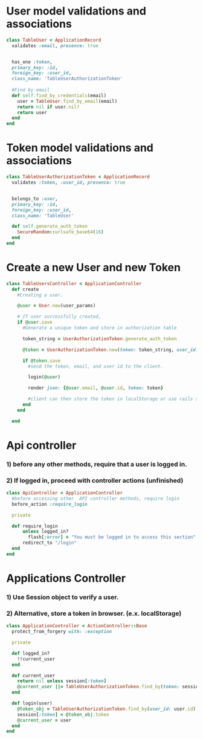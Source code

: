 # User model validations and associations
```ruby 
class TableUser < ApplicationRecord
  validates :email, presence: true


  has_one :token,
  primary_key: :id,
  foreign_key: :user_id,
  class_name: 'TableUserAuthorizationToken'
  
  #Find by email
  def self.find_by_credentials(email)
    user = TableUser.find_by_email(email)
    return nil if user.nil?
    return user
  end
end
```

# Token model validations and associations
```ruby
class TableUserAuthorizationToken < ApplicationRecord
  validates :token, :user_id, presence: true


  belongs_to :user,
  primary_key: :id,
  foreign_key: :user_id,
  class_name: 'TableUser'

  def self.generate_auth_token
    SecureRandom::urlsafe_base64(16)
  end
end
```
# Create a new User and new Token

```ruby
class TableUsersController < ApplicationController
  def create
    #Creating a user.

    @user = User.new(user_params)

    # If user successfully created,
    if @user.save
      #Generate a unique token and store in authorization table

      token_string = UserAuthorizationToken.generate_auth_token

      @token = UserAuthorizationToken.new(token: token_string, user_id: @user.id)

      if @token.save
        #send the token, email, and user id to the client.

        login(@user)

        render json: {@user.email, @user.id, token: token}

        #client can then store the token in localStorage or use rails session
      end
    end

  end
```

# Api controller

### 1) before any other methods, require that a user is logged in.
### 2) If logged in, proceed with controller actions (unfinished)

```ruby
class ApiController < ApplicationController
  #before accessing other  API controller methods, require login
  before_action :require_login

  private

  def require_login
      unless logged_in?
        flash[:error] = "You must be logged in to access this section"
      redirect_to "/login"
  end
end
```

# Applications Controller
### 1) Use Session object to verify a user.
### 2) Alternative, store a token in browser. (e.x. localStorage)
```ruby
class ApplicationController < ActionController::Base
  protect_from_forgery with: :exception

  private

  def logged_in?
    !!current_user
  end

  def current_user
    return nil unless session[:token]
    @current_user ||= TableUserAuthorizationToken.find_by(token: session[:token])
  end

  def login(user)
    @token_obj = TableUserAuthorizationToken.find_by(user_id: user.id)
    session[:token] = @token_obj.token
    @current_user = user
  end
end
```




